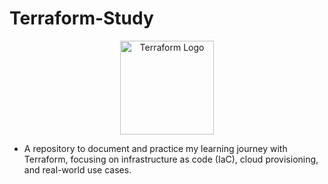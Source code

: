 # Terraform-Study

<p align="center">
  <img src="https://www.vectorlogo.zone/logos/terraformio/terraformio-icon.svg" width="150" alt="Terraform Logo"/>
</p>

- A repository to document and practice my learning journey with Terraform, focusing on infrastructure as code (IaC), cloud provisioning, and real-world use cases.
